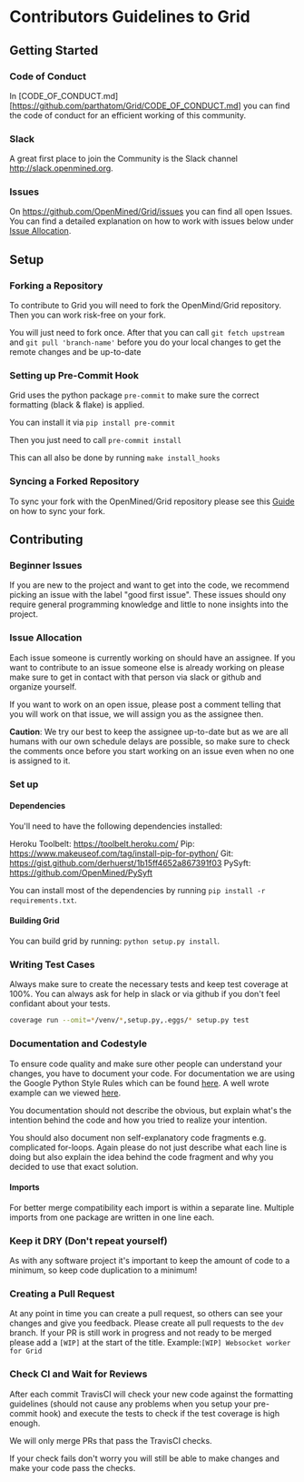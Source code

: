 # Contributors Guidelines to Grid

## Getting Started

### Code of Conduct

In [CODE_OF_CONDUCT.md][https://github.com/parthatom/Grid/CODE_OF_CONDUCT.md] you can find the code of conduct for an efficient working of this community.

### Slack

A great first place to join the Community is the Slack channel <http://slack.openmined.org>.

### Issues

On <https://github.com/OpenMined/Grid/issues> you can find all open Issues. You can find a detailed explanation on how to work with issues below under [Issue Allocation](#Issue-Allocation).

## Setup

### Forking a Repository

To contribute to Grid you will need to fork the OpenMind/Grid repository.
Then you can work risk-free on your fork.

You will just need to fork once. After that you can call `git fetch upstream` and `git pull 'branch-name'` before you do your local changes to get the remote changes and be up-to-date

### Setting up Pre-Commit Hook

Grid uses the python package `pre-commit` to make sure the correct formatting (black & flake) is applied.

You can install it via `pip install pre-commit`

Then you just need to call `pre-commit install`

This can all also be done by running `make install_hooks`

### Syncing a Forked Repository

To sync your fork with the OpenMined/Grid repository please see this [Guide](https://help.github.com/articles/syncing-a-fork/) on how to sync your fork.

## Contributing

### Beginner Issues

If you are new to the project and want to get into the code, we recommend picking an issue with the label "good first issue". These issues should ony require general programming knowledge and little to none insights into the project.

### Issue Allocation

Each issue someone is currently working on should have an assignee. If you want to contribute to an issue someone else is already working on please make sure to get in contact with that person via slack or github and organize yourself.

If you want to work on an open issue, please post a comment telling that you will work on that issue, we will assign you as the assignee then.

**Caution**: We try our best to keep the assignee up-to-date but as we are all humans with our own schedule delays are possible, so make sure to check the comments once before you start working on an issue even when no one is assigned to it.

### Set up

#### Dependencies

You'll need to have the following dependencies installed:

Heroku Toolbelt: https://toolbelt.heroku.com/
Pip: https://www.makeuseof.com/tag/install-pip-for-python/
Git: https://gist.github.com/derhuerst/1b15ff4652a867391f03
PySyft: https://github.com/OpenMined/PySyft

You can install most of the dependencies by running `pip install -r requirements.txt`.

#### Building Grid

You can build grid by running: `python setup.py install`.

### Writing Test Cases

Always make sure to create the necessary tests and keep test coverage at 100%. You can always ask for help in slack or via github if you don't feel confidant about your tests.

```bash
coverage run --omit=*/venv/*,setup.py,.eggs/* setup.py test
```

### Documentation and Codestyle

To ensure code quality and make sure other people can understand your changes, you have to document your code. For documentation we are using the Google Python Style Rules which can be found [here](https://github.com/google/styleguide/blob/gh-pages/pyguide.md). A well wrote example can we viewed [here](https://sphinxcontrib-napoleon.readthedocs.io/en/latest/example_google.html).

You documentation should not describe the obvious, but explain what's the intention behind the code and how you tried to realize your intention.

You should also document non self-explanatory code fragments e.g. complicated for-loops. Again please do not just describe what each line is doing but also explain the idea behind the code fragment and why you decided to use that exact solution.

#### Imports

For better merge compatibility each import is within a separate line. Multiple imports from one package are written in one line each.

### Keep it DRY (Don't repeat yourself)

As with any software project it's important to keep the amount of code to a minimum, so keep code duplication to a minimum!

### Creating a Pull Request

At any point in time you can create a pull request, so others can see your changes and give you feedback.
Please create all pull requests to the `dev` branch.
If your PR is still work in progress and not ready to be merged please add a `[WIP]` at the start of the title.
Example:`[WIP] Websocket worker for Grid`

### Check CI and Wait for Reviews

After each commit TravisCI will check your new code against the formatting guidelines (should not cause any problems when you setup your pre-commit hook) and execute the tests to check if the test coverage is high enough.

We will only merge PRs that pass the TravisCI checks.

If your check fails don't worry you will still be able to make changes and make your code pass the checks.
